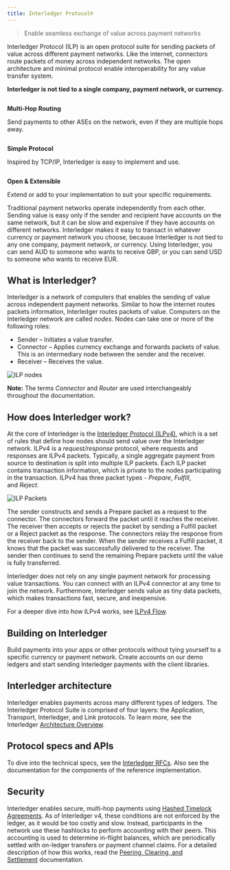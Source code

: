 ```yaml
---
title: Interledger Protocol®
---
```


> Enable seamless exchange of value across payment networks

Interledger Protocol (ILP) is an open protocol suite for sending packets of value across different payment networks. Like the internet, connectors route packets of money across independent networks. The open architecture and minimal protocol enable interoperability for any value transfer system.

**Interledger is not tied to a single company, payment network, or currency.**

<div class="overview-grid">
  <div class="overview-item">
    <img src="/developers/img/routing.svg" alt="">
    <div>
      <p><strong>Multi-Hop Routing</strong></p>
      <p>Send payments to other ASEs on the network, even if they are multiple hops away.</p>
    </div>
  </div>
  <div class="overview-item">
    <img src="/developers/img/protocol.svg" alt="">
    <div>
      <p><strong>Simple Protocol</strong></p>
      <p>Inspired by TCP/IP, Interledger is easy to implement and use.</p>
    </div>
  </div>
  <div class="overview-item">
    <img src="/developers/img/code.svg" alt="">
    <div>
      <p><strong>Open & Extensible</strong></p>
      <p>Extend or add to your implementation to suit your specific requirements.</p>
    </div>
  </div>
</div>

Traditional payment networks operate independently from each other. Sending value is easy only if the sender and recipient have accounts on the same network, but it can be slow and expensive if they have accounts on different networks. Interledger makes it easy to transact in whatever currency or payment network you choose, because Interledger is not tied to any one company, payment network, or currency. Using Interledger, you can send AUD to someone who wants to receive GBP, or you can send USD to someone who wants to receive EUR.

## What is Interledger?

Interledger is a network of computers that enables the sending of value across independent payment networks. Similar to how the internet routes packets information, Interledger routes packets of value. Computers on the Interledger network are called *nodes*. Nodes can take one or more of the following roles:

- Sender – Initiates a value transfer.
- Connector – Applies currency exchange and forwards packets of value. This is an intermediary node between the sender and the receiver.
- Receiver – Receives the value.

![ILP nodes](/developers/img/ilp-nodes.svg)

**Note:** The terms *Connector* and *Router* are used interchangeably throughout the documentation.

## How does Interledger work?

At the core of Interledger is the [Interledger Protocol (ILPv4)](https://interledger.org/developers/rfcs/interledger-protocol/), which is a set of rules that define how nodes should send value over the Interledger network. ILPv4 is a *request/response* protocol, where requests and responses are ILPv4 packets. Typically, a single aggregate payment from source to destination is split into multiple ILP packets. Each ILP packet contains transaction information, which is private to the nodes participating in the transaction. ILPv4 has three packet types - *Prepare*, *Fulfill*, and *Reject*.

![ILP Packets](/developers/img/ilp-packets.svg)

The sender constructs and sends a Prepare packet as a request to the connector. The connectors forward the packet until it reaches the receiver. The receiver then accepts or rejects the packet by sending a Fulfill packet or a Reject packet as the response. The connectors relay the response from the receiver back to the sender. When the sender receives a Fulfill packet, it knows that the packet was successfully delivered to the receiver. The sender then continues to send the remaining Prepare packets until the value is fully transferred.

Interledger does not rely on any single payment network for processing value transactions. You can connect with an ILPv4 connector at any time to join the network. Furthermore, Interledger sends value as tiny data packets, which makes transactions fast, secure, and inexpensive.

For a deeper dive into how ILPv4 works, see [ILPv4 Flow](https://interledger.org/developers/rfcs/interledger-protocol#prerequisites).

## Building on Interledger

Build payments into your apps or other protocols without tying yourself to a specific currency or payment network. Create accounts on our demo ledgers and start sending Interledger payments with the client libraries.

## Interledger architecture

Interledger enables payments across many different types of ledgers. The Interledger Protocol Suite is comprised of four layers: the Application, Transport, Interledger, and Link protocols. To learn more, see the Interledger [Architecture Overview](https://interledger.org/developers/rfcs/interledger-architecture).

## Protocol specs and APIs

To dive into the technical specs, see the [Interledger RFCs](https://github.com/interledger/rfcs). Also see the documentation for the components of the reference implementation.

## Security

Interledger enables secure, multi-hop payments using [Hashed Timelock Agreements](https://interledger.org/developers/rfcs/hashed-timelock-agreements). As of Interledger v4, these conditions are not enforced by the ledger, as it would be too costly and slow. Instead, participants in the network use these hashlocks to perform accounting with their peers. This accounting is used to determine in-flight balances, which are periodically settled with on-ledger transfers or payment channel claims. For a detailed description of how this works, read the [Peering, Clearing, and Settlement](https://interledger.org/developers/rfcs/peering-clearing-settling/) documentation.
